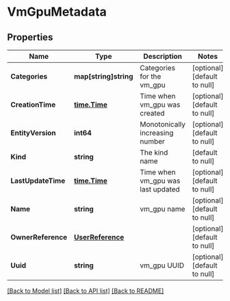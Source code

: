 # VmGpuMetadata

## Properties
Name | Type | Description | Notes
------------ | ------------- | ------------- | -------------
**Categories** | **map[string]string** | Categories for the vm_gpu | [optional] [default to null]
**CreationTime** | [**time.Time**](time.Time.md) | Time when vm_gpu was created | [optional] [default to null]
**EntityVersion** | **int64** | Monotonically increasing number | [optional] [default to null]
**Kind** | **string** | The kind name | [default to null]
**LastUpdateTime** | [**time.Time**](time.Time.md) | Time when vm_gpu was last updated | [optional] [default to null]
**Name** | **string** | vm_gpu name | [optional] [default to null]
**OwnerReference** | [**UserReference**](user_reference.md) |  | [optional] [default to null]
**Uuid** | **string** | vm_gpu UUID | [optional] [default to null]

[[Back to Model list]](../README.md#documentation-for-models) [[Back to API list]](../README.md#documentation-for-api-endpoints) [[Back to README]](../README.md)
